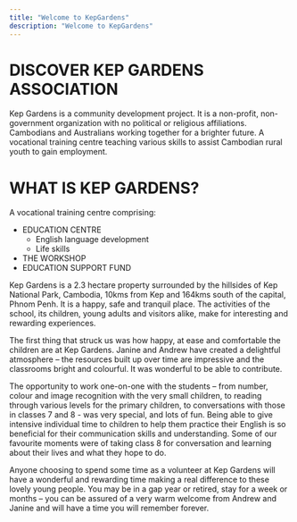 ```yaml
---
title: "Welcome to KepGardens"
description: "Welcome to KepGardens"
---
```


# DISCOVER KEP GARDENS ASSOCIATION

Kep Gardens is a community development project. It is
a non-profit, non-government organization with no
political or religious affiliations.
Cambodians and Australians working together for a
brighter future. A vocational training centre teaching
various skills to assist Cambodian rural youth to gain
employment.

# WHAT IS KEP GARDENS?
A vocational training centre comprising:
- EDUCATION CENTRE
    - English language development
    - Life skills
- THE WORKSHOP
- EDUCATION SUPPORT FUND

Kep Gardens is a 2.3 hectare property surrounded by
the hillsides of Kep National Park, Cambodia, 10kms
from Kep and 164kms south of the capital, Phnom
Penh. It is a happy, safe and tranquil place. The
activities of the school, its children, young adults and
visitors alike, make for interesting and rewarding
experiences.

The first thing that struck us was how happy, at
ease and comfortable the children are at Kep
Gardens. Janine and Andrew have created a
delightful atmosphere – the resources built up
over time are impressive and the classrooms
bright and colourful. It was wonderful to be able
to contribute.

The opportunity to work one-on-one with the
students – from number, colour and image
recognition with the very small children, to
reading through various levels for the primary
children, to conversations with those in classes
7 and 8 - was very special, and lots of fun.
Being able to give intensive individual time to
children to help them practice their English is so
beneficial for their communication skills and
understanding. Some of our favourite moments
were of taking class 8 for conversation and
learning about their lives and what they hope to
do.

Anyone choosing to spend some time as a
volunteer at Kep Gardens will have a wonderful
and rewarding time making a real difference to
these lovely young people. You may be in a
gap year or retired, stay for a week or months –
you can be assured of a very warm welcome
from Andrew and Janine and will have a time
you will remember forever.